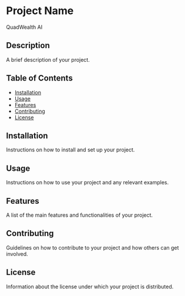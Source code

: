 # Project Name
QuadWealth AI

## Description

A brief description of your project.

## Table of Contents

- [Installation](#installation)
- [Usage](#usage)
- [Features](#features)
- [Contributing](#contributing)
- [License](#license)

## Installation

Instructions on how to install and set up your project.

## Usage

Instructions on how to use your project and any relevant examples.

## Features

A list of the main features and functionalities of your project.

## Contributing

Guidelines on how to contribute to your project and how others can get involved.

## License

Information about the license under which your project is distributed.
